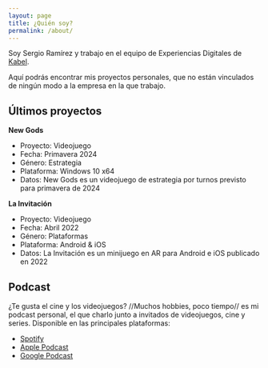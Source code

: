 ```yaml
---
layout: page
title: ¿Quién soy?
permalink: /about/
---
```


Soy Sergio Ramírez y trabajo en el equipo de Experiencias Digitales de [Kabel](https://www.kabel.es).

Aquí podrás encontrar mis proyectos personales, que no están vinculados de ningún modo a la empresa en la que trabajo.

## Últimos proyectos
**New Gods**
- Proyecto: Videojuego
- Fecha: Primavera 2024
- Género: Estrategia
- Plataforma: Windows 10 x64
- Datos: New Gods es un videojuego de estrategia por turnos previsto para primavera de 2024

**La Invitación**
- Proyecto: Videojuego
- Fecha: Abril 2022
- Género: Plataformas
- Plataforma: Android & iOS
- Datos: La Invitación es un minijuego en AR para Android e iOS publicado en 2022

## Podcast
¿Te gusta el cine y los videojuegos? //Muchos hobbies, poco tiempo// es mi podcast personal, el que charlo junto a invitados de videojuegos, cine y series.
Disponible en las principales plataformas:
- [Spotify](https://open.spotify.com/show/4TNohLUJWiv5kkjn8yiOl5?si=2517ada84ca74510&nd=1)
- [Apple Podcast](https://podcasts.apple.com/us/podcast/muchos-hobbies-poco-tiempo/id1549035672?uo=4)
- [Google Podcast](https://podcasts.google.com/feed/aHR0cHM6Ly9hbmNob3IuZm0vcy80N2Y0NzZhYy9wb2RjYXN0L3Jzcw==)